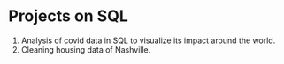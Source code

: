 # Projects on SQL
1. Analysis of covid data in SQL to visualize its impact around the world.
2. Cleaning housing data of Nashville.
